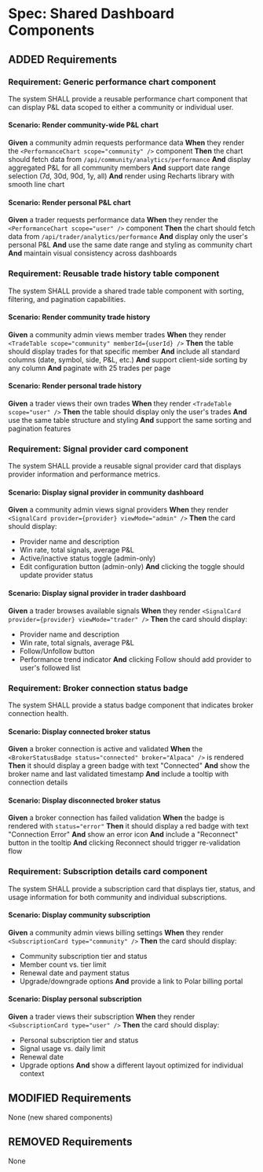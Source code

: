 # Spec: Shared Dashboard Components

## ADDED Requirements

### Requirement: Generic performance chart component

The system SHALL provide a reusable performance chart component that can display P&L data scoped to either a community or individual user.

#### Scenario: Render community-wide P&L chart
**Given** a community admin requests performance data
**When** they render the `<PerformanceChart scope="community" />` component
**Then** the chart should fetch data from `/api/community/analytics/performance`
**And** display aggregated P&L for all community members
**And** support date range selection (7d, 30d, 90d, 1y, all)
**And** render using Recharts library with smooth line chart

#### Scenario: Render personal P&L chart
**Given** a trader requests performance data
**When** they render the `<PerformanceChart scope="user" />` component
**Then** the chart should fetch data from `/api/trader/analytics/performance`
**And** display only the user's personal P&L
**And** use the same date range and styling as community chart
**And** maintain visual consistency across dashboards

### Requirement: Reusable trade history table component

The system SHALL provide a shared trade table component with sorting, filtering, and pagination capabilities.

#### Scenario: Render community trade history
**Given** a community admin views member trades
**When** they render `<TradeTable scope="community" memberId={userId} />`
**Then** the table should display trades for that specific member
**And** include all standard columns (date, symbol, side, P&L, etc.)
**And** support client-side sorting by any column
**And** paginate with 25 trades per page

#### Scenario: Render personal trade history
**Given** a trader views their own trades
**When** they render `<TradeTable scope="user" />`
**Then** the table should display only the user's trades
**And** use the same table structure and styling
**And** support the same sorting and pagination features

### Requirement: Signal provider card component

The system SHALL provide a reusable signal provider card that displays provider information and performance metrics.

#### Scenario: Display signal provider in community dashboard
**Given** a community admin views signal providers
**When** they render `<SignalCard provider={provider} viewMode="admin" />`
**Then** the card should display:
- Provider name and description
- Win rate, total signals, average P&L
- Active/inactive status toggle (admin-only)
- Edit configuration button (admin-only)
**And** clicking the toggle should update provider status

#### Scenario: Display signal provider in trader dashboard
**Given** a trader browses available signals
**When** they render `<SignalCard provider={provider} viewMode="trader" />`
**Then** the card should display:
- Provider name and description
- Win rate, total signals, average P&L
- Follow/Unfollow button
- Performance trend indicator
**And** clicking Follow should add provider to user's followed list

### Requirement: Broker connection status badge

The system SHALL provide a status badge component that indicates broker connection health.

#### Scenario: Display connected broker status
**Given** a broker connection is active and validated
**When** the `<BrokerStatusBadge status="connected" broker="Alpaca" />` is rendered
**Then** it should display a green badge with text "Connected"
**And** show the broker name and last validated timestamp
**And** include a tooltip with connection details

#### Scenario: Display disconnected broker status
**Given** a broker connection has failed validation
**When** the badge is rendered with `status="error"`
**Then** it should display a red badge with text "Connection Error"
**And** show an error icon
**And** include a "Reconnect" button in the tooltip
**And** clicking Reconnect should trigger re-validation flow

### Requirement: Subscription details card component

The system SHALL provide a subscription card that displays tier, status, and usage information for both community and individual subscriptions.

#### Scenario: Display community subscription
**Given** a community admin views billing settings
**When** they render `<SubscriptionCard type="community" />`
**Then** the card should display:
- Community subscription tier and status
- Member count vs. tier limit
- Renewal date and payment status
- Upgrade/downgrade options
**And** provide a link to Polar billing portal

#### Scenario: Display personal subscription
**Given** a trader views their subscription
**When** they render `<SubscriptionCard type="user" />`
**Then** the card should display:
- Personal subscription tier and status
- Signal usage vs. daily limit
- Renewal date
- Upgrade options
**And** show a different layout optimized for individual context

## MODIFIED Requirements

None (new shared components)

## REMOVED Requirements

None

